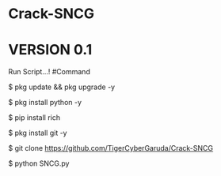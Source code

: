 # Crack-SNCG 

# VERSION 0.1

Run Script...!
   #Command
   
   $ pkg update && pkg upgrade -y 
   
   $ pkg install python -y 
   
   $ pip install rich 
   
   $ pkg install git -y 
   
   $ git clone https://github.com/TigerCyberGaruda/Crack-SNCG 
   
   $ python SNCG.py
